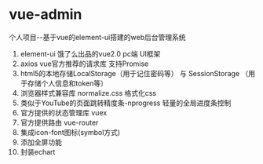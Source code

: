 # vue-admin
个人项目--基于vue的element-ui搭建的web后台管理系统
1. element-ui 饿了么出品的vue2.0 pc端 UI框架
2. axios vue官方推荐的请求库 支持Promise
3. html5的本地存储LocalStorage（用于记住密码等） 与 SessionStorage （用于存储个人信息和token等）
4. 浏览器样式兼容库 normalize.css 格式化css
5. 类似于YouTube的页面跳转精度条-nprogress 轻量的全局进度条控制
6. 官方提供的状态管理库 vuex
7. 官方提供路由 vue-router
8. 集成icon-font图标(symbol方式)
9. 添加全屏功能
10. 封装echart